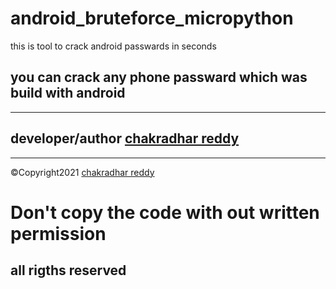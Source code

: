 # android_bruteforce_micropython
this is tool to crack android passwards in seconds

you can crack any phone passward which was build with android 
------------------------------------------------------------------
------------------------------------------------------------------
## developer/author [chakradhar reddy](https://cdrmukkamalla2.vercel.app/)
-------------------------------------------------------------
©Copyright2021 [chakradhar reddy](https://www.chakradharreddy.me/)


# Don't copy the code with out written permission<br>
## all rigths reserved
